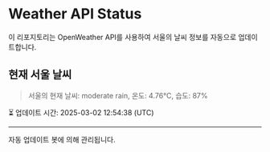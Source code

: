 
# Weather API Status

이 리포지토리는 OpenWeather API를 사용하여 서울의 날씨 정보를 자동으로 업데이트합니다.

## 현재 서울 날씨
> 서울의 현재 날씨: moderate rain, 온도: 4.76°C, 습도: 87%

⏳ 업데이트 시간: 2025-03-02 12:54:38 (UTC)

---
자동 업데이트 봇에 의해 관리됩니다.
